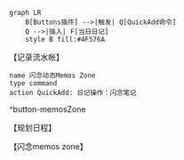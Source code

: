 ```mermaid
graph LR
    B[Buttons插件] -->|触发| Q[QuickAdd命令]
    Q -->|插入| F[当日日记]
    style B fill:#4F576A
```


【记录流水帐】

```button
name 闪念动态Memos Zone
type command
action QuickAdd: 日记操作：闪念笔记
```
^button-memosZone

【规划日程】

【闪念memos zone】

